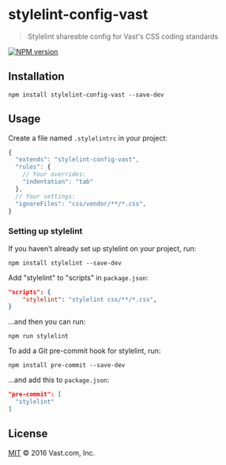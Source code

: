 # stylelint-config-vast
> Stylelint shareable config for Vast's CSS coding standards

[![NPM version](https://badge.fury.io/js/stylelint-config-vast.svg)](https://www.npmjs.org/package/stylelint-config-vast)

## Installation

    npm install stylelint-config-vast --save-dev

## Usage

Create a file named `.stylelintrc` in your project:

```javascript
{
  "extends": "stylelint-config-vast",
  "rules": {
    // Your overrides:
    "indentation": "tab"
  },
  // Your settings:
  "ignoreFiles": "css/vendor/**/*.css",
}
```

### Setting up stylelint

If you haven’t already set up stylelint on your project, run:

    npm install stylelint --save-dev

Add "stylelint" to "scripts" in `package.json`:

```json
"scripts": {
    "stylelint": "stylelint css/**/*.css",
}
```

...and then you can run:

    npm run stylelint

To add a Git pre-commit hook for stylelint, run:

    npm install pre-commit --save-dev

...and add this to `package.json`:

```json
"pre-commit": [
  "stylelint"
]
```

## License

[MIT](LICENSE) © 2016 Vast.com, Inc.
